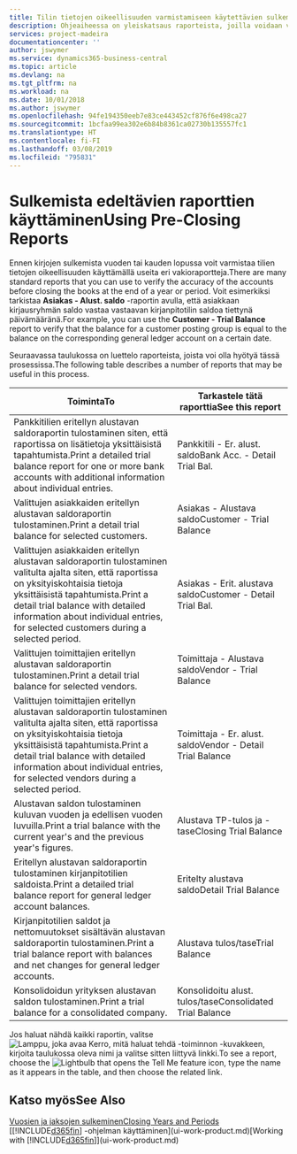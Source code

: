 ```yaml
---
title: Tilin tietojen oikeellisuuden varmistamiseen käytettävien sulkemista edeltävien raporttien yleiskatsaus | Microsoft Docs
description: Ohjeaiheessa on yleiskatsaus raporteista, joilla voidaan varmistaa tilien tietojen oikeellisuus ennen kirjojen sulkemista vuoden tai kauden lopussa.
services: project-madeira
documentationcenter: ''
author: jswymer
ms.service: dynamics365-business-central
ms.topic: article
ms.devlang: na
ms.tgt_pltfrm: na
ms.workload: na
ms.date: 10/01/2018
ms.author: jswymer
ms.openlocfilehash: 94fe194350eeb7e83ce443452cf876f6e498ca27
ms.sourcegitcommit: 1bcfaa99ea302e6b84b8361ca02730b135557fc1
ms.translationtype: HT
ms.contentlocale: fi-FI
ms.lasthandoff: 03/08/2019
ms.locfileid: "795831"
---
```

# <a name="using-pre-closing-reports"></a><span data-ttu-id="f6f32-103">Sulkemista edeltävien raporttien käyttäminen</span><span class="sxs-lookup"><span data-stu-id="f6f32-103">Using Pre-Closing Reports</span></span>
<span data-ttu-id="f6f32-104">Ennen kirjojen sulkemista vuoden tai kauden lopussa voit varmistaa tilien tietojen oikeellisuuden käyttämällä useita eri vakioraportteja.</span><span class="sxs-lookup"><span data-stu-id="f6f32-104">There are many standard reports that you can use to verify the accuracy of the accounts before closing the books at the end of a year or period.</span></span> <span data-ttu-id="f6f32-105">Voit esimerkiksi tarkistaa **Asiakas - Alust. saldo** -raportin avulla, että asiakkaan kirjausryhmän saldo vastaa vastaavan kirjanpitotilin saldoa tiettynä päivämääränä.</span><span class="sxs-lookup"><span data-stu-id="f6f32-105">For example, you can use the **Customer - Trial Balance** report to verify that the balance for a customer posting group is equal to the balance on the corresponding general ledger account on a certain date.</span></span>

<span data-ttu-id="f6f32-106">Seuraavassa taulukossa on luettelo raporteista, joista voi olla hyötyä tässä prosessissa.</span><span class="sxs-lookup"><span data-stu-id="f6f32-106">The following table describes a number of reports that may be useful in this process.</span></span>

| <span data-ttu-id="f6f32-107">Toiminta</span><span class="sxs-lookup"><span data-stu-id="f6f32-107">To</span></span> | <span data-ttu-id="f6f32-108">Tarkastele tätä raporttia</span><span class="sxs-lookup"><span data-stu-id="f6f32-108">See this report</span></span> |
| --- | --- |
| <span data-ttu-id="f6f32-109">Pankkitilien eritellyn alustavan saldoraportin tulostaminen siten, että raportissa on lisätietoja yksittäisistä tapahtumista.</span><span class="sxs-lookup"><span data-stu-id="f6f32-109">Print a detailed trial balance report for one or more bank accounts with additional information about individual entries.</span></span> |<span data-ttu-id="f6f32-110">Pankkitili - Er. alust. saldo</span><span class="sxs-lookup"><span data-stu-id="f6f32-110">Bank Acc. - Detail Trial Bal.</span></span> |
| <span data-ttu-id="f6f32-111">Valittujen asiakkaiden eritellyn alustavan saldoraportin tulostaminen.</span><span class="sxs-lookup"><span data-stu-id="f6f32-111">Print a detail trial balance for selected customers.</span></span> |<span data-ttu-id="f6f32-112">Asiakas - Alustava saldo</span><span class="sxs-lookup"><span data-stu-id="f6f32-112">Customer - Trial Balance</span></span> |
| <span data-ttu-id="f6f32-113">Valittujen asiakkaiden eritellyn alustavan saldoraportin tulostaminen valitulta ajalta siten, että raportissa on yksityiskohtaisia tietoja yksittäisistä tapahtumista.</span><span class="sxs-lookup"><span data-stu-id="f6f32-113">Print a detail trial balance with detailed information about individual entries, for selected customers during a selected period.</span></span> |<span data-ttu-id="f6f32-114">Asiakas - Erit. alustava saldo</span><span class="sxs-lookup"><span data-stu-id="f6f32-114">Customer - Detail Trial Bal.</span></span> |
| <span data-ttu-id="f6f32-115">Valittujen toimittajien eritellyn alustavan saldoraportin tulostaminen.</span><span class="sxs-lookup"><span data-stu-id="f6f32-115">Print a detail trial balance for selected vendors.</span></span> |<span data-ttu-id="f6f32-116">Toimittaja - Alustava saldo</span><span class="sxs-lookup"><span data-stu-id="f6f32-116">Vendor - Trial Balance</span></span> |
| <span data-ttu-id="f6f32-117">Valittujen toimittajien eritellyn alustavan saldoraportin tulostaminen valitulta ajalta siten, että raportissa on yksityiskohtaisia tietoja yksittäisistä tapahtumista.</span><span class="sxs-lookup"><span data-stu-id="f6f32-117">Print a detail trial balance with detailed information about individual entries, for selected vendors during a selected period.</span></span> |<span data-ttu-id="f6f32-118">Toimittaja - Er. alust. saldo</span><span class="sxs-lookup"><span data-stu-id="f6f32-118">Vendor - Detail Trial Balance</span></span> |
| <span data-ttu-id="f6f32-119">Alustavan saldon tulostaminen kuluvan vuoden ja edellisen vuoden luvuilla.</span><span class="sxs-lookup"><span data-stu-id="f6f32-119">Print a trial balance with the current year's and the previous year's figures.</span></span> |<span data-ttu-id="f6f32-120">Alustava TP-tulos ja -tase</span><span class="sxs-lookup"><span data-stu-id="f6f32-120">Closing Trial Balance</span></span> |
| <span data-ttu-id="f6f32-121">Eritellyn alustavan saldoraportin tulostaminen kirjanpitotilien saldoista.</span><span class="sxs-lookup"><span data-stu-id="f6f32-121">Print a detailed trial balance report for general ledger account balances.</span></span> |<span data-ttu-id="f6f32-122">Eritelty alustava saldo</span><span class="sxs-lookup"><span data-stu-id="f6f32-122">Detail Trial Balance</span></span> |
| <span data-ttu-id="f6f32-123">Kirjanpitotilien saldot ja nettomuutokset sisältävän alustavan saldoraportin tulostaminen.</span><span class="sxs-lookup"><span data-stu-id="f6f32-123">Print a trial balance report with balances and net changes for general ledger accounts.</span></span> |<span data-ttu-id="f6f32-124">Alustava tulos/tase</span><span class="sxs-lookup"><span data-stu-id="f6f32-124">Trial Balance</span></span> |
| <span data-ttu-id="f6f32-125">Konsolidoidun yrityksen alustavan saldon tulostaminen.</span><span class="sxs-lookup"><span data-stu-id="f6f32-125">Print a trial balance for a consolidated company.</span></span> |<span data-ttu-id="f6f32-126">Konsolidoitu alust. tulos/tase</span><span class="sxs-lookup"><span data-stu-id="f6f32-126">Consolidated Trial Balance</span></span> |

<span data-ttu-id="f6f32-127">Jos haluat nähdä kaikki raportin, valitse ![Lamppu, joka avaa Kerro, mitä haluat tehdä -toiminnon](media/ui-search/search_small.png "Kerro, mitä haluat tehdä") -kuvakkeen, kirjoita taulukossa oleva nimi ja valitse sitten liittyvä linkki.</span><span class="sxs-lookup"><span data-stu-id="f6f32-127">To see a report, choose the ![Lightbulb that opens the Tell Me feature](media/ui-search/search_small.png "Tell me what you want to do") icon, type the name as it appears in the table, and then choose the related link.</span></span>

## <a name="see-also"></a><span data-ttu-id="f6f32-128">Katso myös</span><span class="sxs-lookup"><span data-stu-id="f6f32-128">See Also</span></span>
[<span data-ttu-id="f6f32-129">Vuosien ja jaksojen sulkeminen</span><span class="sxs-lookup"><span data-stu-id="f6f32-129">Closing Years and Periods</span></span>](year-close-years-periods.md)  
<span data-ttu-id="f6f32-130">[[!INCLUDE[d365fin](includes/d365fin_md.md)] -ohjelman käyttäminen](ui-work-product.md)</span><span class="sxs-lookup"><span data-stu-id="f6f32-130">[Working with [!INCLUDE[d365fin](includes/d365fin_md.md)]](ui-work-product.md)</span></span>

